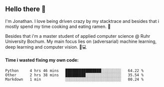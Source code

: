## Hello there 👋

I'm Jonathan. I love being driven crazy by my stacktrace and besides that i mostly spend my time cooking and eating ramen. 🍜

Besides that i'm a master student of applied computer science @ Ruhr University Bochum. 
My main focus lies on (adversarial) machine learning, deep learning and computer vision. 🔬💻

#### Time i wasted fixing my own code:

<!--START_SECTION:waka-->
```text
Python     4 hrs 46 mins   ████████████████░░░░░░░░░   64.22 % 
Other      2 hrs 38 mins   █████████░░░░░░░░░░░░░░░░   35.54 % 
Markdown   1 min           ░░░░░░░░░░░░░░░░░░░░░░░░░   00.24 % 
```
<!--END_SECTION:waka-->
